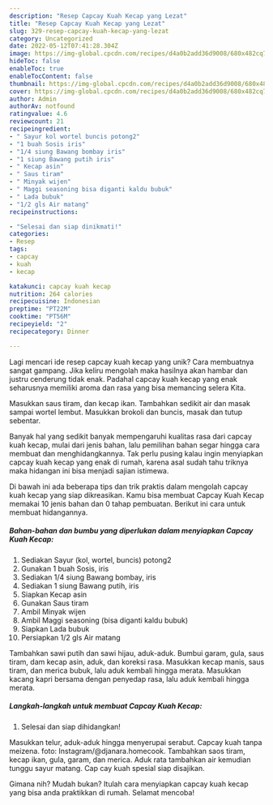 ```yaml
---
description: "Resep Capcay Kuah Kecap yang Lezat"
title: "Resep Capcay Kuah Kecap yang Lezat"
slug: 329-resep-capcay-kuah-kecap-yang-lezat
category: Uncategorized
date: 2022-05-12T07:41:28.304Z
image: https://img-global.cpcdn.com/recipes/d4a0b2add36d9008/680x482cq70/capcay-kuah-kecap-foto-resep-utama.jpg
hideToc: false
enableToc: true
enableTocContent: false
thumbnail: https://img-global.cpcdn.com/recipes/d4a0b2add36d9008/680x482cq70/capcay-kuah-kecap-foto-resep-utama.jpg
cover: https://img-global.cpcdn.com/recipes/d4a0b2add36d9008/680x482cq70/capcay-kuah-kecap-foto-resep-utama.jpg
author: Admin
authorAv: notfound
ratingvalue: 4.6
reviewcount: 21
recipeingredient:
- " Sayur kol wortel buncis potong2"
- "1 buah Sosis iris"
- "1/4 siung Bawang bombay iris"
- "1 siung Bawang putih iris"
- " Kecap asin"
- " Saus tiram"
- " Minyak wijen"
- " Maggi seasoning bisa diganti kaldu bubuk"
- " Lada bubuk"
- "1/2 gls Air matang"
recipeinstructions:

- "Selesai dan siap dinikmati!"
categories:
- Resep
tags:
- capcay
- kuah
- kecap

katakunci: capcay kuah kecap 
nutrition: 264 calories
recipecuisine: Indonesian
preptime: "PT22M"
cooktime: "PT56M"
recipeyield: "2"
recipecategory: Dinner

---
```





Lagi mencari ide resep capcay kuah kecap yang unik? Cara membuatnya sangat gampang. Jika keliru mengolah maka hasilnya akan hambar dan justru cenderung tidak enak. Padahal capcay kuah kecap yang enak seharusnya memiliki aroma dan rasa yang bisa memancing selera Kita.





Masukkan saus tiram, dan kecap ikan. Tambahkan sedikit air dan masak sampai wortel lembut. Masukkan brokoli dan buncis, masak dan tutup sebentar.

Banyak hal yang sedikit banyak mempengaruhi kualitas rasa dari capcay kuah kecap, mulai dari jenis bahan, lalu pemilihan bahan segar hingga cara membuat dan menghidangkannya. Tak perlu pusing kalau ingin menyiapkan capcay kuah kecap yang enak di rumah, karena asal sudah tahu triknya maka hidangan ini bisa menjadi sajian istimewa.






Di bawah ini ada beberapa tips dan trik praktis dalam mengolah capcay kuah kecap yang siap dikreasikan. Kamu bisa membuat Capcay Kuah Kecap memakai 10 jenis bahan dan 0 tahap pembuatan. Berikut ini cara untuk membuat hidangannya.

<!--inarticleads1-->

##### Bahan-bahan dan bumbu yang diperlukan dalam menyiapkan Capcay Kuah Kecap:

1. Sediakan  Sayur (kol, wortel, buncis) potong2
1. Gunakan 1 buah Sosis, iris
1. Sediakan 1/4 siung Bawang bombay, iris
1. Sediakan 1 siung Bawang putih, iris
1. Siapkan  Kecap asin
1. Gunakan  Saus tiram
1. Ambil  Minyak wijen
1. Ambil  Maggi seasoning (bisa diganti kaldu bubuk)
1. Siapkan  Lada bubuk
1. Persiapkan 1/2 gls Air matang


Tambahkan sawi putih dan sawi hijau, aduk-aduk. Bumbui garam, gula, saus tiram, dam kecap asin, aduk, dan koreksi rasa. Masukkan kecap manis, saus tiram, dan merica bubuk, lalu aduk kembali hingga merata. Masukkan kacang kapri bersama dengan penyedap rasa, lalu aduk kembali hingga merata. 

<!--inarticleads2-->

##### Langkah-langkah untuk membuat Capcay Kuah Kecap:


1. Selesai dan siap dihidangkan!

Masukkan telur, aduk-aduk hingga menyerupai serabut. Capcay kuah tanpa meizena. foto: Instagram/@djanara.homecook. Tambahkan saos tiram, kecap ikan, gula, garam, dan merica. Aduk rata tambahkan air kemudian tunggu sayur matang. Cap cay kuah spesial siap disajikan. 

Gimana nih? Mudah bukan? Itulah cara menyiapkan capcay kuah kecap yang bisa anda praktikkan di rumah. Selamat mencoba!

